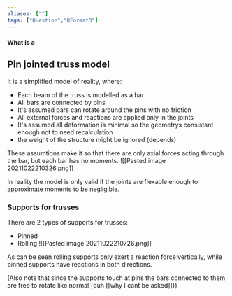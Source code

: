 ```yaml
---
aliases: [""]
tags: ["Question","QFormat3"]
---
```


#### What is a
## Pin jointed truss model
It is a simplified model of reality, where:
- Each beam of the truss is modelled as a bar
- All bars are connected by pins
- It's assumed bars can rotate around the pins with no friction
- All external forces and reactions are applied only in the joints
- It's assumed all deformation is minimal so the geometrys consistant enough not to need recalculation
- the weight of the structure might be ignored (depends)

These assumtions make it so that there are only axial forces acting through the bar, but each bar has no moments.
![[Pasted image 20211022210326.png]]

In reality the model is only valid if the joints are flexable enough to approximate moments to be negligible.

### Supports for trusses
There are 2 types of supports for trusses:
- Pinned
- Rolling
![[Pasted image 20211022210726.png]]

As can be seen rolling supports only exert a reaction force vertically, while pinned supports have reactions in both directions.

(Also note that since the supports touch at pins the bars connected to them are free to rotate like normal {duh [[why I cant be asked]]})